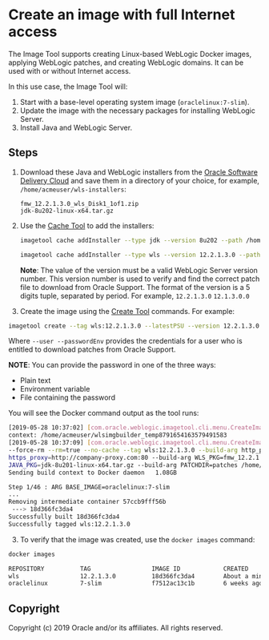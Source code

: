 # Create an image with full Internet access

The Image Tool supports creating Linux-based WebLogic Docker images, applying WebLogic patches, and creating WebLogic domains.  It can be used with or without Internet access.

In this use case, the Image Tool will:

1. Start with a base-level operating system image (`oraclelinux:7-slim`).
2. Update the image with the necessary packages for installing WebLogic Server.
3. Install Java and WebLogic Server.

## Steps

1. Download these Java and WebLogic installers from the [Oracle Software Delivery Cloud](https://edelivery.oracle.com)
and save them in a directory of your choice, for example, `/home/acmeuser/wls-installers`:

     `fmw_12.2.1.3.0_wls_Disk1_1of1.zip`\
     `jdk-8u202-linux-x64.tar.gz`


2. Use the [Cache Tool](cache.md) to add the installers:

    ```bash
    imagetool cache addInstaller --type jdk --version 8u202 --path /home/acmeuser/wls-installers/jdk-8u202-linux-x64.tar.gz
    ```

    ```bash
    imagetool cache addInstaller --type wls --version 12.2.1.3.0 --path /home/acmeuser/wls-installers/fmw_12.2.1.3.0_wls_Disk1_1of1.zip
    ```

    **Note**:  The value of the version must be a valid WebLogic Server version number. This version number is used to verify and find the correct patch file to download from Oracle Support.  The format of the version is a 5 digits tuple, separated by period.  For example,  ```12.2.1.3.0``` ```12.1.3.0.0```

3. Create the image using the [Create Tool](create-image.md) commands. For example:

  ```bash
  imagetool create --tag wls:12.2.1.3.0 --latestPSU --version 12.2.1.3.0 --user  username@mycompany.com --passwordEnv MYPWD  
  ```

   Where ```--user --passwordEnv``` provides the credentials for a user who is entitled to download patches from Oracle Support.

 **NOTE**: You can provide the password in one of the three ways:

 * Plain text
 * Environment variable
 * File containing the password


You will see the Docker command output as the tool runs:

```bash
[2019-05-28 10:37:02] [com.oracle.weblogic.imagetool.cli.menu.CreateImage] [INFO   ] tmp directory used for build
context: /home/acmeuser/wlsimgbuilder_temp8791654163579491583
[2019-05-28 10:37:09] [com.oracle.weblogic.imagetool.cli.menu.CreateImage] [INFO   ] docker cmd = docker build
--force-rm --rm=true --no-cache --tag wls:12.2.1.3.0 --build-arg http_proxy=http://company-proxy.com:80 --build-arg
https_proxy=http://company-proxy.com:80 --build-arg WLS_PKG=fmw_12.2.1.3.0_wls_Disk1_1of1.zip --build-arg
JAVA_PKG=jdk-8u201-linux-x64.tar.gz --build-arg PATCHDIR=patches /home/acmeuser/wlsimgbuilder_temp8791654163579491583
Sending build context to Docker daemon   1.08GB

Step 1/46 : ARG BASE_IMAGE=oraclelinux:7-slim
...
Removing intermediate container 57ccb9fff56b
 ---> 18d366fc3da4
Successfully built 18d366fc3da4
Successfully tagged wls:12.2.1.3.0
```

3. To verify that the image was created, use the `docker images` command:

```bash
docker images

REPOSITORY          TAG                 IMAGE ID            CREATED              SIZE
wls                 12.2.1.3.0          18d366fc3da4        About a minute ago   1.41GB
oraclelinux         7-slim              f7512ac13c1b        6 weeks ago          118MB

```
## Copyright
Copyright (c) 2019 Oracle and/or its affiliates. All rights reserved.
